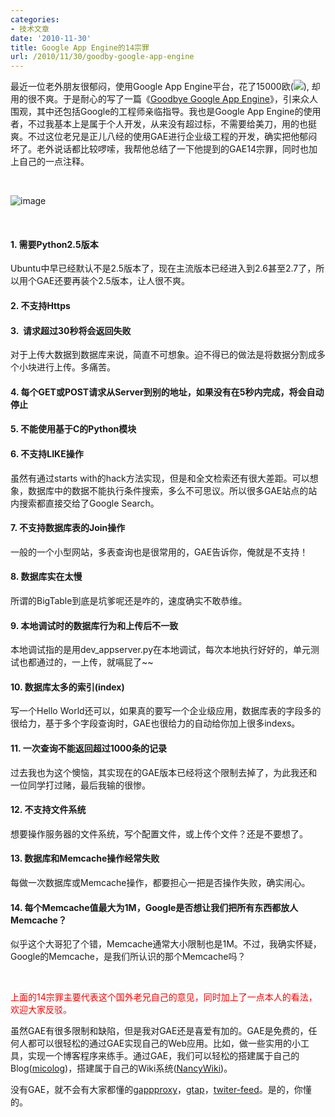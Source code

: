 ```yaml
---
categories:
- 技术文章
date: '2010-11-30'
title: Google App Engine的14宗罪
url: /2010/11/30/goodby-google-app-engine
---
```



最近一位老外朋友很郁闷，使用Google App Engine平台，花了15000欧(![](http://www.cnblogs.com/Emoticons/QQ/01.gif)), 却用的很不爽。于是耐心的写了一篇《[Goodbye Google App Engine](http://www.carlosble.com/?p=719)》，引来众人围观，其中还包括Google的工程师亲临指导。我也是Google App Engine的使用者，不过我基本上是属于个人开发，从来没有超过标，不需要给美刀，用的也挺爽。不过这位老兄是正儿八经的使用GAE进行企业级工程的开发，确实把他郁闷坏了。老外说话都比较啰嗦，我帮他总结了一下他提到的GAE14宗罪，同时也加上自己的一点注释。

&nbsp;

![image](http://images.cnblogs.com/cnblogs_com/coderzh/Windows-Live-Writer/a06c36f0ed3d_930/image_thumb.png "image")

&nbsp;

#### 1. 需要Python2.5版本

Ubuntu中早已经默认不是2.5版本了，现在主流版本已经进入到2.6甚至2.7了，所以用个GAE还要再装个2.5版本，让人很不爽。

#### 2. 不支持Https

#### 3.&nbsp; 请求超过30秒将会返回失败

对于上传大数据到数据库来说，简直不可想象。迫不得已的做法是将数据分割成多个小块进行上传。多痛苦。

#### 4. 每个GET或POST请求从Server到别的地址，如果没有在5秒内完成，将会自动停止

#### 5. 不能使用基于C的Python模块

#### 6. 不支持LIKE操作

虽然有通过starts with的hack方法实现，但是和全文检索还有很大差距。可以想象，数据库中的数据不能执行条件搜索，多么不可思议。所以很多GAE站点的站内搜索都直接交给了Google Search。

#### 7. 不支持数据库表的Join操作

一般的一个小型网站，多表查询也是很常用的，GAE告诉你，俺就是不支持！

#### 8. 数据库实在太慢

所谓的BigTable到底是坑爹呢还是咋的，速度确实不敢恭维。

#### 9. 本地调试时的数据库行为和上传后不一致

本地调试指的是用dev_appserver.py在本地调试，每次本地执行好好的，单元测试也都通过的，一上传，就嗝屁了~~

#### 10. 数据库太多的索引(index)

写一个Hello World还可以，如果真的要写一个企业级应用，数据库表的字段多的很给力，基于多个字段查询时，GAE也很给力的自动给你加上很多indexs。

#### 11. 一次查询不能返回超过1000条的记录

过去我也为这个懊恼，其实现在的GAE版本已经将这个限制去掉了，为此我还和一位同学打过赌，最后我输的很惨。

#### 12. 不支持文件系统

想要操作服务器的文件系统，写个配置文件，或上传个文件？还是不要想了。

#### 13. 数据库和Memcache操作经常失败

每做一次数据库或Memcache操作，都要担心一把是否操作失败，确实闹心。

#### 14. 每个Memcache值最大为1M，Google是否想让我们把所有东西都放人Memcache？

似乎这个大哥犯了个错，Memcache通常大小限制也是1M。不过，我确实怀疑，Google的Memcache，是我们所认识的那个Memcache吗？

&nbsp;

<span style="color: red;">上面的14宗罪主要代表这个国外老兄自己的意见，同时加上了一点本人的看法，欢迎大家反驳。</span>

虽然GAE有很多限制和缺陷，但是我对GAE还是喜爱有加的。GAE是免费的，任何人都可以很轻松的通过GAE实现自己的Web应用。比如，做一些实用的小工具，实现一个博客程序来练手。通过GAE，我们可以轻松的搭建属于自己的Blog([micolog](http://micolog.xuming.net/zh-cn))，搭建属于自己的Wiki系统([NancyWiki](http://code.google.com/p/nancywiki/))。

没有GAE，就不会有大家都懂的[gappproxy](http://www.cnblogs.com/coderzh/admin/www.williamlong.info/archives/1697.html)，[gtap](http://code.google.com/p/gtap/)，[twiter-feed](http://code.google.com/p/twitter-feed/)。是的，你懂的。